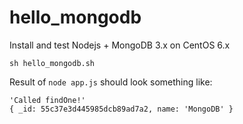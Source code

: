 # hello_mongodb
Install and test Nodejs + MongoDB 3.x on CentOS 6.x

```
sh hello_mongodb.sh
```

Result of `node app.js` should look something like:

```
'Called findOne!'
{ _id: 55c37e3d445985dcb89ad7a2, name: 'MongoDB' }
```
